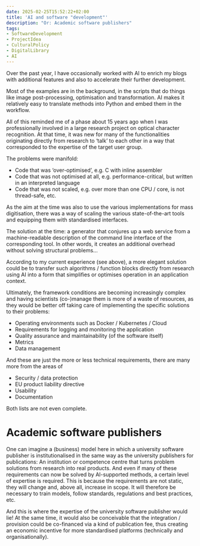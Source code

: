 ```yaml
---
date: 2025-02-25T15:52:22+02:00
title: 'AI and software "development"'
description: "Or: Academic software publishers"
tags:
- SoftwareDevelopment
- ProjectIdea
- CulturalPolicy
- DigitalLibrary
- AI
---
```


Over the past year, I have occasionally worked with AI to enrich my blogs with additional features and also to accelerate their further development.
<!--more-->

Most of the examples are in the background, in the scripts that do things like image post-processing, optimisation and transformation. AI makes it relatively easy to translate methods into Python and embed them in the workflow.

All of this reminded me of a phase about 15 years ago when I was professionally involved in a large research project on optical character recognition. At that time, it was new for many of the functionalities originating directly from research to ‘talk’ to each other in a way that corresponded to the expertise of the target user group.

The problems were manifold:
* Code that was ‘over-optimised’, e.g. C with inline assembler
* Code that was not optimised at all, e.g. performance-critical, but written in an interpreted language
* Code that was not scaled, e.g. over more than one CPU / core, is not thread-safe, etc.

As the aim at the time was also to use the various implementations for mass digitisation, there was a way of scaling the various state-of-the-art tools and equipping them with standardised interfaces.

The solution at the time: a generator that conjures up a web service from a machine-readable description of the command line interface of the corresponding tool. In other words, it creates an additional overhead without solving structural problems...

According to my current experience (see above), a more elegant solution could be to transfer such algorithms / function blocks directly from research using AI into a form that simplifies or optimises operation in an application context.

Ultimately, the framework conditions are becoming increasingly complex and having scientists (co-)manage them is more of a waste of resources, as they would be better off taking care of implementing the specific solutions to their problems:
* Operating environments such as Docker / Kubernetes / Cloud
* Requirements for logging and monitoring the application
* Quality assurance and maintainability (of the software itself)
* Metrics
* Data management

And these are just the more or less technical requirements, there are many more from the areas of
* Security / data protection
* EU product liability directive
* Usability
* Documentation

Both lists are not even complete.

# Academic software publishers

One can imagine a (business) model here in which a university software publisher is institutionalised in the same way as the university publishers for publications: An institution or competence centre that turns problem solutions from research into real products. And even if many of these requirements can now be solved by AI-supported methods, a certain level of expertise is required. This is because the requirements are not static, they will change and, above all, increase in scope. It will therefore be necessary to train models, follow standards, regulations and best practices, etc.

And this is where the expertise of the university software publisher would lie!
At the same time, it would also be conceivable that the integration / provision could be co-financed via a kind of publication fee, thus creating an economic incentive for more standardised platforms (technically and organisationally).
